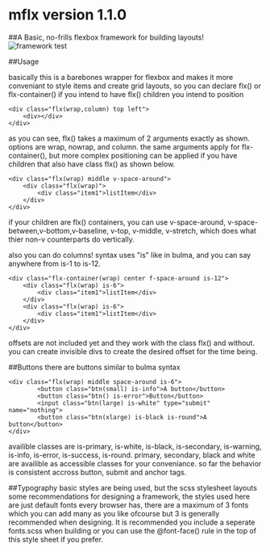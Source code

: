 # mflx version 1.1.0

##A Basic, no-frills flexbox framework for building layouts!
<img src="https://github.com/Meleeman01/mflx/blob/master/test.html%23.png" alt="framework test" title="a test of the framework :D" />

##Usage

basically this is a barebones wrapper for flexbox and makes it more conveniant to style items and create grid layouts, so you can declare flx() or flx-container() if you intend to have flx() children you intend to position

> 
	<div class="flx(wrap,column) top left"> 
		<div></div>
	</div>
>

as you can see, flx() takes a maximum of 2 arguments exactly as shown. options are wrap, nowrap, and column.
the same arguments apply for flx-container(), but more complex positioning can be applied if you have children 
that also have class flx() as shown below.
> 
	<div class="flx(wrap) middle v-space-around">
		<div class="flx(wrap)">
			<div class="item1">listItem</div>
		</div>
	</div>
>

if your children are flx() containers, you can use v-space-around, v-space-between,v-bottom,v-baseline,
v-top, v-middle, v-stretch, which does what thier non-v counterparts do vertically. 

also you can do columns! syntax uses "is" like in bulma, and you can say anywhere from is-1 to is-12. 
> 
	<div class="flx-container(wrap) center f-space-around is-12">
		<div class="flx(wrap) is-6">
			<div class="item1">listItem</div>
		</div>
		<div class="flx(wrap) is-6">
			<div class="item1">listItem</div>
		</div>
	</div>
>

offsets are not included yet and they work with the class flx() and without. you can create invisible divs to create the desired offset for the time being.

##Buttons
there are buttons similar to bulma syntax
> 
	<div class="flx(wrap) middle space-around is-6">
			<button class="btn(small) is-info">A button</button>
			<button class="btn() is-error">Button</button>
			<input class="btn(large) is-white" type="submit" name="nothing">
			<button class="btn(xlarge) is-black is-round">A button</button>
	</div>
>

availible classes are is-primary, is-white, is-black, is-secondary, is-warning, is-info, is-error, is-success,
is-round. primary, secondary, black and white are availible as accessible classes for your conveniance. so far
the behavior is consistent accross button, submit and anchor tags.

##Typography
basic styles are being used, but the scss stylesheet layouts some recommendations for designing a framework,
the styles used here are just default fonts every browser has, there are a maximum of 3 fonts which you can add
many as you like ofcourse but 3 is generally recommended when designing. It is recommended you include a seperate fonts.scss when building or you can use the @font-face() rule in the top of this style sheet if you prefer.
